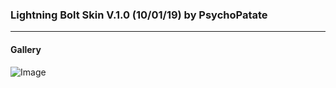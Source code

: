 ### Lightning Bolt Skin V.1.0 (10/01/19) by PsychoPatate
---

#### Gallery
![Image](https://i.imgur.com/pZb5NUf.jpg)